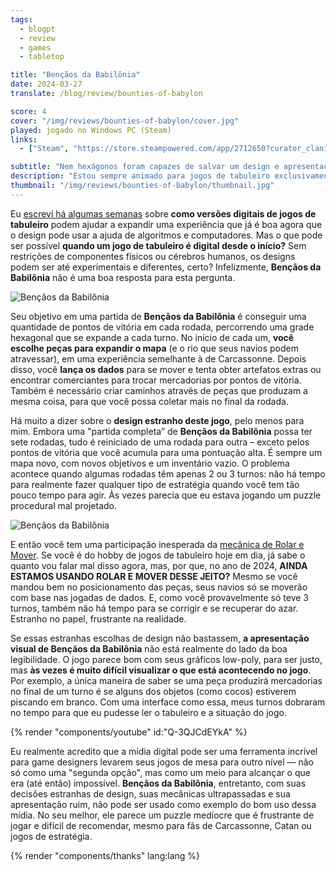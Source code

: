 ```yaml
---
tags:
  - blogpt
  - review
  - games
  - tabletop

title: "Bençãos da Babilônia"
date: 2024-03-27
translate: /blog/review/bounties-of-babylon

score: 4
cover: "/img/reviews/bounties-of-babylon/cover.jpg"
played: jogado no Windows PC (Steam)
links:
  - ["Steam", "https://store.steampowered.com/app/2712650?curator_clanid=44763507"]

subtitle: "Nem hexágonos foram capazes de salvar um design e apresentação ruins"
description: "Estou sempre animado para jogos de tabuleiro exclusivamente digitais, mas nem hexágonos foram capazes de salvar um design e apresentação ruins nesse novo título."
thumbnail: "/img/reviews/bounties-of-babylon/thumbnail.jpg"
---
```


Eu [escrevi há algumas semanas](/pt/blog/review/quilts-and-cats-of-calico) sobre **como versões digitais de jogos de tabuleiro** podem ajudar a expandir uma experiência que já é boa agora que o design pode usar a ajuda de algoritmos e computadores. Mas o que pode ser possível **quando um jogo de tabuleiro é digital desde o início?** Sem restrições de componentes físicos ou cérebros humanos, os designs podem ser até experimentais e diferentes, certo? Infelizmente, **Bençãos da Babilônia** não é uma boa resposta para esta pergunta.

![Bençãos da Babilônia](/img/reviews/bounties-of-babylon/tiles.jpg)

Seu objetivo em uma partida de **Bençãos da Babilônia** é conseguir uma quantidade de pontos de vitória em cada rodada, percorrendo uma grade hexagonal que se expande a cada turno. No início de cada um, **você escolhe peças para expandir o mapa** (e o rio que seus navios podem atravessar), em uma experiência semelhante à de Carcassonne. Depois disso, você **lança os dados** para se mover e tenta obter artefatos extras ou encontrar comerciantes para trocar mercadorias por pontos de vitória. Também é necessário criar caminhos através de peças que produzam a mesma coisa, para que você possa coletar mais no final da rodada.

Há muito a dizer sobre o **design estranho deste jogo**, pelo menos para mim. Embora uma "partida completa” de **Bençãos da Babilônia** possa ter sete rodadas, tudo é reiniciado de uma rodada para outra – exceto pelos pontos de vitória que você acumula para uma pontuação alta. É sempre um mapa novo, com novos objetivos e um inventário vazio. O problema acontece quando algumas rodadas têm apenas 2 ou 3 turnos: não há tempo para realmente fazer qualquer tipo de estratégia quando você tem tão pouco tempo para agir. Às vezes parecia que eu estava jogando um puzzle procedural mal projetado.

![Bençãos da Babilônia](/img/reviews/bounties-of-babylon/map.jpg)

E então você tem uma participação inesperada da [mecânica de Rolar e Mover](https://ludopedia.com.br/mecanica/41). Se você é do hobby de jogos de tabuleiro hoje em dia, já sabe o quanto vou falar mal disso agora, mas, por que, no ano de 2024, **AINDA ESTAMOS USANDO ROLAR E MOVER DESSE JEITO?** Mesmo se você mandou bem no posicionamento das peças, seus navios só se moverão com base nas jogadas de dados. E, como você provavelmente só teve 3 turnos, também não há tempo para se corrigir e se recuperar do azar. Estranho no papel, frustrante na realidade.

Se essas estranhas escolhas de design não bastassem, **a apresentação visual de Bençãos da Babilônia** não está realmente do lado da boa legibilidade. O jogo parece bom com seus gráficos low-poly, para ser justo, mas **às vezes é muito difícil visualizar o que está acontecendo no jogo**. Por exemplo, a única maneira de saber se uma peça produzirá mercadorias no final de um turno é se alguns dos objetos (como cocos) estiverem piscando em branco. Com uma interface como essa, meus turnos dobraram no tempo para que eu pudesse ler o tabuleiro e a situação do jogo.

{% render "components/youtube" id:"Q-3QJCdEYkA" %}

Eu realmente acredito que a mídia digital pode ser uma ferramenta incrível para game designers levarem seus jogos de mesa para outro nível — não só como uma "segunda opção", mas como um meio para alcançar o que era (até então) impossível. **Bençãos da Babilônia**, entretanto, com suas decisões estranhas de design, suas mecânicas ultrapassadas e sua apresentação ruim, não pode ser usado como exemplo do bom uso dessa mídia. No seu melhor, ele parece um puzzle medíocre que é frustrante de jogar e difícil de recomendar, mesmo para fãs de Carcassonne, Catan ou jogos de estratégia.

{% render "components/thanks" lang:lang %}